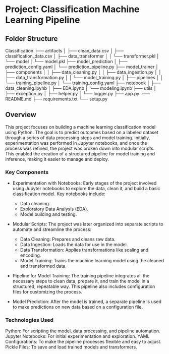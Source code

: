 # Project: Classification Machine Learning Pipeline

## Folder Structure
Classification
├── artifacts
│   ├── clean_data.csv
│   ├── classification_data.csv
│   ├── data_transformer
│   │   └── transformer.pkl
│   └── model
│       └── model.pkl
├── model_prediction
│   ├── prediction_config.yaml
│   └── prediction_pipeline.py
├── model_trainer
│   ├── components
│   │   ├── data_cleaning.py
│   │   ├── data_ingestion.py
│   │   ├── data_transformation.py
│   │   └── model_training.py
│   ├── pipelines
│   │   └── training_pipeline.py
│   └── training_config.yaml
├── notebook
│   ├── data_cleaning.ipynb
│   ├── EDA.ipynb
│   └── modeling.ipynb
├── utils
│   ├── exception.py
│   ├── helper.py
│   └── logger.py
├── app.py
├── README.md
├── requirements.txt
└── setup.py


## Overview
This project focuses on building a machine learning classification model using Python. The goal is to predict outcomes based on a labeled dataset through a series of data processing steps and model training. Initially, experimentation was performed in Jupyter notebooks, and once the process was refined, the project was broken down into modular scripts. This enabled the creation of a structured pipeline for model training and inference, making it easier to manage and deploy.

### Key Components
- Experimentation with Notebooks: Early stages of the project involved using Jupyter notebooks to explore the data, clean it, and build a basic classification model. Key notebooks include:

    - Data cleaning.
    - Exploratory Data Analysis (EDA).
    - Model building and testing.

- Modular Scripts: The project was later organized into separate scripts to automate and streamline the process:   
    - Data Cleaning: Prepares and cleans raw data.
    - Data Ingestion: Loads the data for use in the model.
    - Data Transformation: Applies transformations like scaling and encoding.
    - Model Training: Trains the machine learning model using the cleaned and transformed data.
    
- Pipeline for Model Training: The training pipeline integrates all the necessary steps to clean data, prepare it, and train the model in a structured, repeatable way. This pipeline also includes configuration files for customizing the process.

- Model Prediction: After the model is trained, a separate pipeline is used to make predictions on new data based on a configuration file.


### Technologies Used
Python: For scripting the model, data processing, and pipeline automation.
Jupyter Notebooks: For initial experimentation and exploration.
YAML Configurations: To make the pipeline processes flexible and easy to adjust.
Pickle Files: To save and load trained models and transformers.